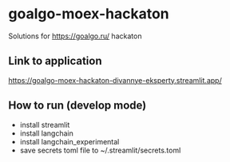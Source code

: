 # goalgo-moex-hackaton
Solutions for https://goalgo.ru/ hackaton

## Link to application
https://goalgo-moex-hackaton-divannye-eksperty.streamlit.app/

## How to run (develop mode)
- install streamlit
- install langchain
- install langchain_experimental
- save secrets toml file to ~/.streamlit/secrets.toml
